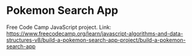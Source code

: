# Pokemon Search App

Free Code Camp JavaScript project. Link: https://www.freecodecamp.org/learn/javascript-algorithms-and-data-structures-v8/build-a-pokemon-search-app-project/build-a-pokemon-search-app